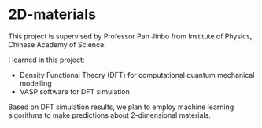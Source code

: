 # 2D-materials

This project is supervised by Professor Pan Jinbo from Institute of Physics, Chinese Academy of Science.

I learned in this project:
* Density Functional Theory (DFT) for computational quantum mechanical modelling
* VASP software for DFT simulation

Based on DFT simulation results, we plan to employ machine learning algorithms to make predictions about 2-dimensional materials.
